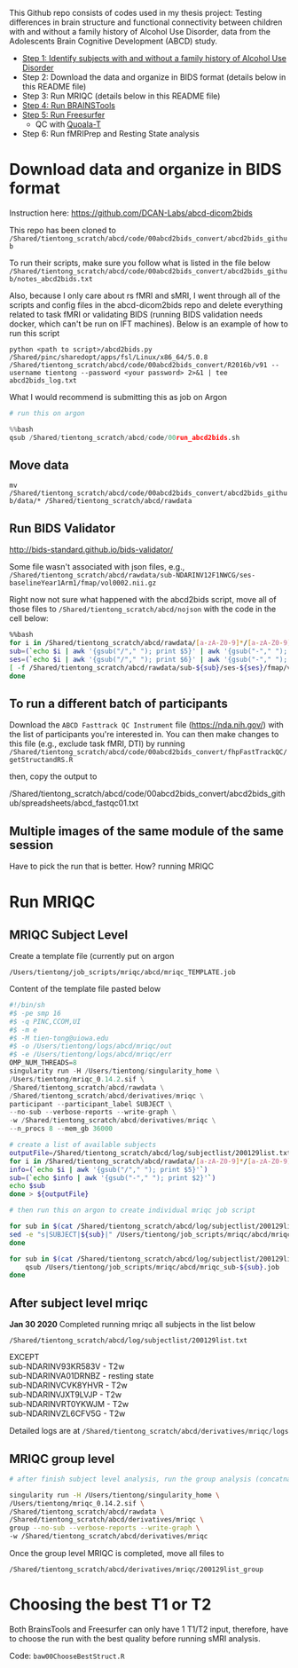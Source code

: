 This Github repo consists of codes used in my thesis project: Testing differences in brain structure and functional connectivity between children with and without a family history of Alcohol Use Disorder, data from the Adolescents Brain Cognitive Development (ABCD) study.

* [Step 1: Identify subjects with and without a family history of Alcohol Use Disorder](https://github.com/tientong98/thesis/tree/master/Family%20History)
* Step 2: Download the data and organize in BIDS format (details below in this README file)
* Step 3: Run MRIQC (details below in this README file)
* [Step 4: Run BRAINSTools](https://github.com/tientong98/thesis/tree/master/BRAINSTools%20Analysis)
* [Step 5: Run Freesurfer](https://github.com/tientong98/thesis/tree/master/FreeSurfer)
  * QC with [Quoala-T](https://github.com/Qoala-T)
* Step 6: Run fMRIPrep and Resting State analysis

# Download data and organize in BIDS format

Instruction here: https://github.com/DCAN-Labs/abcd-dicom2bids

This repo has been cloned to `/Shared/tientong_scratch/abcd/code/00abcd2bids_convert/abcd2bids_github`

To run their scripts, make sure you follow what is listed in the file below
`/Shared/tientong_scratch/abcd/code/00abcd2bids_convert/abcd2bids_github/notes_abcd2bids.txt`

Also, because I only care about rs fMRI and sMRI, I went through all of the scripts and config files in the abcd-dicom2bids repo and delete everything related to task fMRI or validating BIDS (running BIDS validation needs docker, which can't be run on IFT machines). Below is an example of how to run this script

`python <path to script>/abcd2bids.py /Shared/pinc/sharedopt/apps/fsl/Linux/x86_64/5.0.8 /Shared/tientong_scratch/abcd/code/00abcd2bids_convert/R2016b/v91 --username tientong --password <your password> 2>&1 | tee abcd2bids_log.txt `

What I would recommend is submitting this as job on Argon


```python
# run this on argon

%%bash
qsub /Shared/tientong_scratch/abcd/code/00run_abcd2bids.sh 
```

## Move data

`mv /Shared/tientong_scratch/abcd/code/00abcd2bids_convert/abcd2bids_github/data/* /Shared/tientong_scratch/abcd/rawdata`

## Run BIDS Validator

http://bids-standard.github.io/bids-validator/

Some file wasn't associated with json files, e.g., `/Shared/tientong_scratch/abcd/rawdata/sub-NDARINV12F1NWCG/ses-baselineYear1Arm1/fmap/vol0002.nii.gz`

Right now not sure what happened with the abcd2bids script, move all of those files to 
`/Shared/tientong_scratch/abcd/nojson` with the code in the cell below:


```bash
%%bash
for i in /Shared/tientong_scratch/abcd/rawdata/[a-zA-Z0-9]*/[a-zA-Z0-9]*/fmap ; do 
sub=(`echo $i | awk '{gsub("/"," "); print $5}' | awk '{gsub("-"," "); print $2}'`)
ses=(`echo $i | awk '{gsub("/"," "); print $6}' | awk '{gsub("-"," "); print $2}'`)
[ -f /Shared/tientong_scratch/abcd/rawdata/sub-${sub}/ses-${ses}/fmap/vol*2*.nii.gz ] && mkdir -p /Shared/tientong_scratch/abcd/nojson/sub-${sub}/ses-${ses}/fmap && mv /Shared/tientong_scratch/abcd/rawdata/sub-${sub}/ses-${ses}/fmap/vol*.nii.gz /Shared/tientong_scratch/abcd/nojson/sub-${sub}/ses-${ses}/fmap
done
```

## To run a different batch of participants

Download the `ABCD Fasttrack QC Instrument` file (https://nda.nih.gov/) with the list of participants you're interested in. You can then make changes to this file (e.g., exclude task fMRI, DTI) by running `/Shared/tientong_scratch/abcd/code/00abcd2bids_convert/fhpFastTrackQC/getStructandRS.R`

then, copy the output to

/Shared/tientong_scratch/abcd/code/00abcd2bids_convert/abcd2bids_github/spreadsheets/abcd_fastqc01.txt

## Multiple images of the same module of the same session

Have to pick the run that is better. How? running MRIQC



# Run MRIQC

## MRIQC Subject Level

Create a template file (currently put on argon

`/Users/tientong/job_scripts/mriqc/abcd/mriqc_TEMPLATE.job`

Content of the template file pasted below


```python
#!/bin/sh
#$ -pe smp 16
#$ -q PINC,CCOM,UI
#$ -m e
#$ -M tien-tong@uiowa.edu
#$ -o /Users/tientong/logs/abcd/mriqc/out
#$ -e /Users/tientong/logs/abcd/mriqc/err
OMP_NUM_THREADS=8
singularity run -H /Users/tientong/singularity_home \
/Users/tientong/mriqc_0.14.2.sif \
/Shared/tientong_scratch/abcd/rawdata \
/Shared/tientong_scratch/abcd/derivatives/mriqc \
participant --participant_label SUBJECT \
--no-sub --verbose-reports --write-graph \
-w /Shared/tientong_scratch/abcd/derivatives/mriqc \
--n_procs 8 --mem_gb 36000
```


```bash
# create a list of available subjects
outputFile=/Shared/tientong_scratch/abcd/log/subjectlist/200129list.txt
for i in /Shared/tientong_scratch/abcd/rawdata/[a-zA-Z0-9]*/[a-zA-Z0-9]*/anat ; do 
info=(`echo $i | awk '{gsub("/"," "); print $5}'`)
sub=(`echo $info | awk '{gsub("-"," "); print $2}'`)
echo $sub
done > ${outputFile}
```


```bash
# then run this on argon to create individual mriqc job script

for sub in $(cat /Shared/tientong_scratch/abcd/log/subjectlist/200129list.txt | tr '\n' ' ') ; do
sed -e "s|SUBJECT|${sub}|" /Users/tientong/job_scripts/mriqc/abcd/mriqc_TEMPLATE.job > /Users/tientong/job_scripts/mriqc/abcd/mriqc_sub-${sub}.job
done

for sub in $(cat /Shared/tientong_scratch/abcd/log/subjectlist/200129list.txt | tr '\n' ' ') ; do
    qsub /Users/tientong/job_scripts/mriqc/abcd/mriqc_sub-${sub}.job
done 
```

## After subject level mriqc

**Jan 30 2020** Completed running mriqc all subjects in the list below

`/Shared/tientong_scratch/abcd/log/subjectlist/200129list.txt`

EXCEPT  
sub-NDARINV93KR583V - T2w  
sub-NDARINVA01DRNBZ - resting state   
sub-NDARINVCVK8YHVR - T2w  
sub-NDARINVJXT9LVJP - T2w  
sub-NDARINVRT0YKWJM - T2w  
sub-NDARINVZL6CFV5G - T2w  
  
Detailed logs are at `/Shared/tientong_scratch/abcd/derivatives/mriqc/logs`

## MRIQC group level


```bash
# after finish subject level analysis, run the group analysis (concatnate subjects' files)

singularity run -H /Users/tientong/singularity_home \
/Users/tientong/mriqc_0.14.2.sif \
/Shared/tientong_scratch/abcd/rawdata \
/Shared/tientong_scratch/abcd/derivatives/mriqc \
group --no-sub --verbose-reports --write-graph \
-w /Shared/tientong_scratch/abcd/derivatives/mriqc
```

Once the group level MRIQC is completed, move all files to

`/Shared/tientong_scratch/abcd/derivatives/mriqc/200129list_group`

# Choosing the best T1 or T2

Both BrainsTools and Freesurfer can only have 1 T1/T2 input, therefore, have to choose the run with the best quality before running sMRI analysis. 

Code: `baw00ChooseBestStruct.R`
